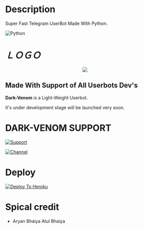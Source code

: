 # Description
Super Fast Telegram UserBot Made With Python.

![Python](https://img.shields.io/badge/Python-3776AB?style=for-the-badge&logo=python&logoColor=white)

# _**ＬＯＧＯ**_
<p align="center">
  <a href="https://">
    <img src="https://telegra.ph/file/e6ab7296fe2eb03cdb33b.jpg">
  </a>
</p> 

## Made With Support of All Userbots Dev's 
  **Dark-Venom** is a Light-Weight Userbot.
  
  It's under development stage will be launched very soon.
 
# DARK-VENOM SUPPORT

[![Support](https://img.shields.io/badge/Join-Support%20GROUP-red.svg?style=for-the-badge&logo=Telegram)](https://t.me/Venom_Userbot_Support)

[![Channel](https://img.shields.io/badge/Join-Support%20channel-green.svg?style=for-the-badge&logo=Telegram)](https://t.me/Venom_support_channel)

# Deploy 

[![Deploy To Heroku](https://www.herokucdn.com/deploy/button.svg)](https://heroku.com/deploy?template=https://github.com/VENOM-USERBOT/DARK-VENOM/)

# Spical credit 
* Aryan Bhaiya 
Atul Bhaiya
